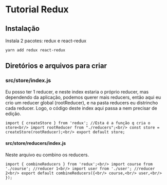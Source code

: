 # Tutorial Redux

## Instalação

Instala 2 pacotes: redux e react-redux

`yarn add redux react-redux`

## Diretórios e arquivos para criar

### src/store/index.js

Eu posso ter 1 reducer, e neste index estaria o próprio reducer, mas dependendo da aplicação, podemos querer mais reducers, então aqui eu crio um reducer global (rootReducer), e na pasta reducers eu distrincho cada reducer. Logo, o código deste index aqui passa a nem precisar de edição.

`import { createStore } from 'redux'; //Esta é a função q cria o store<br/>
import rootReducer from "./reducers";<br/>
const store = createStore(rootReducer);<br/>
export default store;`

#### src/store/reducers/index.js

Neste arquivo eu combino os reducers.

`import { combineReducers } from 'redux';<br/>
import course from './course'; //reducer 1<br/>
import user from './user'; //reducer 2<br/>
export default combineReducers({<br/>
	course,<br/>
	user,<br/>
});`